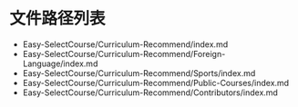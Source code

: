 

# 文件路径列表

- Easy-SelectCourse/Curriculum-Recommend/index.md
- Easy-SelectCourse/Curriculum-Recommend/Foreign-Language/index.md
- Easy-SelectCourse/Curriculum-Recommend/Sports/index.md
- Easy-SelectCourse/Curriculum-Recommend/Public-Courses/index.md
- Easy-SelectCourse/Curriculum-Recommend/Contributors/index.md
